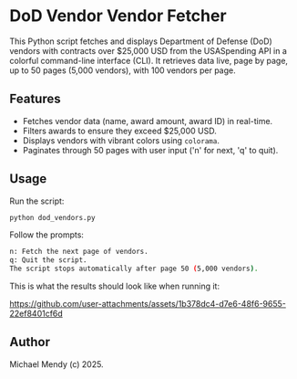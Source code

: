 # DoD Vendor Vendor Fetcher

This Python script fetches and displays Department of Defense (DoD) vendors with contracts over $25,000 USD from the USASpending API in a colorful command-line interface (CLI). It retrieves data live, page by page, up to 50 pages (5,000 vendors), with 100 vendors per page.

## Features
- Fetches vendor data (name, award amount, award ID) in real-time.
- Filters awards to ensure they exceed $25,000 USD.
- Displays vendors with vibrant colors using `colorama`.
- Paginates through 50 pages with user input ('n' for next, 'q' to quit).

## Usage

Run the script:

```python
python dod_vendors.py
```
Follow the prompts:

```bash
n: Fetch the next page of vendors.
q: Quit the script.
The script stops automatically after page 50 (5,000 vendors).
```
This is what the results should look like when running it: 

https://github.com/user-attachments/assets/1b378dc4-d7e6-48f6-9655-22ef8401cf6d

## Author 

Michael Mendy (c) 2025.
